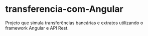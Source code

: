 # transferencia-com-Angular
Projeto que simula transferências bancárias e extratos utilizando o framework Angular e API Rest.
